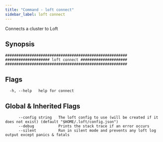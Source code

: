 ```yaml
---
title: "Command - loft connect"
sidebar_label: loft connect
---
```



Connects a cluster to Loft

## Synopsis


```
#######################################################
#################### loft connect #####################
#######################################################
```


## Flags

```
  -h, --help   help for connect
```


## Global & Inherited Flags

```
      --config string   The loft config to use (will be created if it does not exist) (default "$HOME/.loft/config.json")
      --debug           Prints the stack trace if an error occurs
      --silent          Run in silent mode and prevents any loft log output except panics & fatals
```

